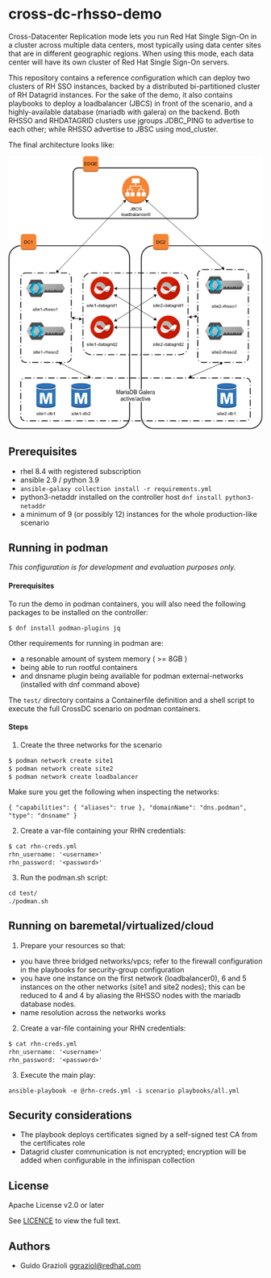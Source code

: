 # cross-dc-rhsso-demo

Cross-Datacenter Replication mode lets you run Red Hat Single Sign-On in a cluster across multiple data centers, most typically using data center sites that are in different geographic regions. When using this mode, each data center will have its own cluster of Red Hat Single Sign-On servers.

This repository contains a reference configuration which can deploy two clusters of RH SSO instances, backed by a distributed bi-partitioned cluster of RH Datagrid instances.
For the sake of the demo, it also contains playbooks to deploy a loadbalancer (JBCS) in front of the scenario, and a highly-available database (mariadb with galera) on the backend.
Both RHSSO and RHDATAGRID clusters use jgroups JDBC_PING to advertise to each other; while RHSSO advertise to JBSC using mod_cluster.

The final architecture looks like:

![Architecture diagram](./scenario.png)


## Prerequisites

* rhel 8.4 with registered subscription
* ansible 2.9 / python 3.9
* `ansible-galaxy collection install -r requirements.yml`
* python3-netaddr installed on the controller host `dnf install python3-netaddr`
* a minimum of 9 (or possibly 12) instances for the whole production-like scenario

## Running in podman

_This configuration is for development and evaluation purposes only._

#### Prerequisites

To run the demo in podman containers, you will also need the following packages to be installed on the controller:

```
$ dnf install podman-plugins jq
```

Other requirements for running in podman are:
* a resonable amount of system memory ( >= 8GB )
* being able to run rootful containers
* and dnsname plugin being available for podman external-networks (installed with dnf command above)

The `test/` directory contains a Containerfile definition and a shell script to execute the full CrossDC scenario on podman containers.

#### Steps

1. Create the three networks for the scenario
```
$ podman network create site1
$ podman network create site2
$ podman network create loadbalancer
```

Make sure you get the following when inspecting the networks:
```
{ "capabilities": { "aliases": true }, "domainName": "dns.podman", "type": "dnsname" }
```

2. Create a var-file containing your RHN credentials:
```
$ cat rhn-creds.yml
rhn_username: '<username>'
rhn_password: '<password>'
```

3. Run the podman.sh script:
```
cd test/
./podman.sh
```

## Running on baremetal/virtualized/cloud

1. Prepare your resources so that:
  - you have three bridged networks/vpcs; refer to the firewall configuration in the playbooks for security-group configuration
  - you have one instance on the first network (loadbalancer0), 6 and 5 instances on the other networks (site1 and site2 nodes); this can be reduced to 4 and 4 by aliasing the RHSSO nodes with the mariadb database nodes.
  - name resolution across the networks works

2. Create a var-file containing your RHN credentials:
```
$ cat rhn-creds.yml
rhn_username: '<username>'
rhn_password: '<password>'
```

3. Execute the main play:
```
ansible-playbook -e @rhn-creds.yml -i scenario playbooks/all.yml
```

## Security considerations

* The playbook deploys certificates signed by a self-signed test CA from the certificates role
* Datagrid cluster communication is not encrypted; encryption will be added when configurable in the infinispan collection


## License

Apache License v2.0 or later

See [LICENCE](LICENSE) to view the full text.


## Authors

* Guido Grazioli <ggraziol@redhat.com>
